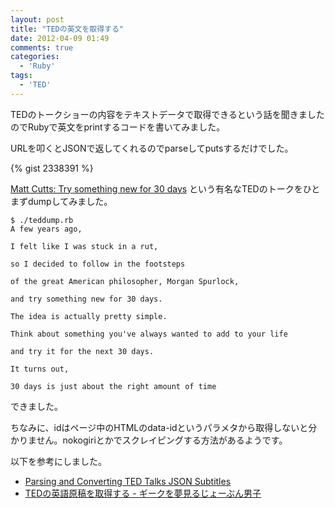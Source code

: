 ```yaml
---
layout: post
title: "TEDの英文を取得する"
date: 2012-04-09 01:49
comments: true
categories: 
  - 'Ruby'
tags:
  - 'TED'
---
```


TEDのトークショーの内容をテキストデータで取得できるという話を聞きましたのでRubyで英文をprintするコードを書いてみました。

<!-- more -->

URLを叩くとJSONで返してくれるのでparseしてputsするだけでした。

{% gist 2338391 %}

[Matt Cutts: Try something new for 30 days](http://www.ted.com/talks/matt_cutts_try_something_new_for_30_days.html) という有名なTEDのトークをひとまずdumpしてみました。

    $ ./teddump.rb
    A few years ago,

    I felt like I was stuck in a rut,

    so I decided to follow in the footsteps

    of the great American philosopher, Morgan Spurlock,

    and try something new for 30 days.

    The idea is actually pretty simple.

    Think about something you've always wanted to add to your life

    and try it for the next 30 days.

    It turns out, 

    30 days is just about the right amount of time

できました。

ちなみに、idはページ中のHTMLのdata-idというパラメタから取得しないと分かりません。nokogiriとかでスクレイピングする方法があるようです。

以下を参考にしました。

* [Parsing and Converting TED Talks JSON Subtitles](http://stackoverflow.com/questions/1955618/parsing-and-converting-ted-talks-json-subtitles)
* [TEDの英語原稿を取得する - ギークを夢見るじょーぶん男子 ](http://d.hatena.ne.jp/meganii/20120320/1332214416)

